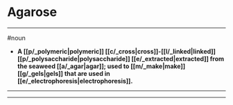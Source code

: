 # Agarose
---
#noun
- **A [[p/_polymeric|polymeric]] [[c/_cross|cross]]-[[l/_linked|linked]] [[p/_polysaccharide|polysaccharide]] [[e/_extracted|extracted]] from the seaweed [[a/_agar|agar]]; used to [[m/_make|make]] [[g/_gels|gels]] that are used in [[e/_electrophoresis|electrophoresis]].**
---
---
